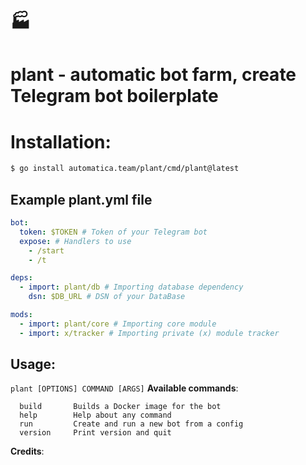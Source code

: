 # 🏭
# plant - automatic bot farm, create Telegram bot boilerplate

# **Installation**:

```sh
$ go install automatica.team/plant/cmd/plant@latest
```
## **Example plant.yml file**
```yml
bot:
  token: $TOKEN # Token of your Telegram bot
  expose: # Handlers to use
    - /start
    - /t

deps:
  - import: plant/db # Importing database dependency
    dsn: $DB_URL # DSN of your DataBase

mods:
  - import: plant/core # Importing core module
  - import: x/tracker # Importing private (x) module tracker
```
## **Usage**:

```plant [OPTIONS] COMMAND [ARGS]```
**Available commands**:
```
  build       Builds a Docker image for the bot
  help        Help about any command
  run         Create and run a new bot from a config
  version     Print version and quit
```
**Credits**:
